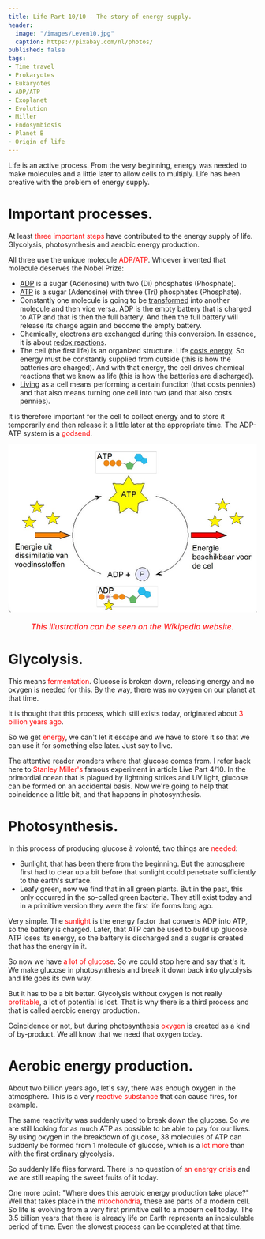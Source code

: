 ```yaml
---
title: Life Part 10/10 - The story of energy supply.
header:
  image: "/images/Leven10.jpg"
  caption: https://pixabay.com/nl/photos/
published: false
tags:
- Time travel
- Prokaryotes
- Eukaryotes
- ADP/ATP
- Exoplanet
- Evolution
- Miller
- Endosymbiosis
- Planet B
- Origin of life
---
```


Life is an active process. From the very beginning, energy was needed to make molecules and a little later to allow cells to multiply. Life has been creative with the problem of energy supply.

# Important processes.

At least <span style="color: red;">three important steps</span> have contributed to the energy supply of life. Glycolysis, photosynthesis and aerobic energy production.

All three use the unique molecule <span style="color: red;">ADP/ATP</span>. Whoever invented that molecule deserves the Nobel Prize:
* <u>ADP</u> is a sugar (Adenosine) with two (Di) phosphates (Phosphate).
* <u>ATP</u> is a sugar (Adenosine) with three (Tri) phosphates (Phosphate).
* Constantly one molecule is going to be <u>transformed</u> into another molecule and then vice versa. ADP is the empty battery that is charged to ATP and that is then the full battery. And then the full battery will release its charge again and become the empty battery.
* Chemically, electrons are exchanged during this conversion. In essence, it is about <u>redox reactions</u>.
* The cell (the first life) is an organized structure. Life <u>costs energy</u>. So energy must be constantly supplied from outside (this is how the batteries are charged). And with that energy, the cell drives chemical reactions that we know as life (this is how the batteries are discharged).
* <u>Living</u> as a cell means performing a certain function (that costs pennies) and that also means turning one cell into two (and that also costs pennies).

It is therefore important for the cell to collect energy and to store it temporarily and then release it a little later at the appropriate time. The ADP-ATP system is a <span style="color: red;">godsend</span>.

<div align="center"><img src="/images/ATP.jpg" alt="" width="" height=""></div>

<p style="text-align: center; font-size: 12pt;"><span style="color: red;"><i>This illustration can be seen on the Wikipedia website.</i></span></p>

# Glycolysis.

This means <span style="color: red;">fermentation</span>. Glucose is broken down, releasing energy and no oxygen is needed for this. By the way, there was no oxygen on our planet at that time.

It is thought that this process, which still exists today, originated about <span style="color: red;">3 billion years ago</span>.

So we get <span style="color: red;">energy</span>, we can't let it escape and we have to store it so that we can use it for something else later. Just say to live.

The attentive reader wonders where that glucose comes from. I refer back here to <span style="color: red;">Stanley Miller's </span> famous experiment in article Live Part 4/10. In the primordial ocean that is plagued by lightning strikes and UV light, glucose can be formed on an accidental basis. Now we're going to help that coincidence a little bit, and that happens in photosynthesis.

# Photosynthesis.

In this process of producing glucose à volonté, two things are <span style="color: red;">needed</span>:
* Sunlight, that has been there from the beginning. But the atmosphere first had to clear up a bit before that sunlight could penetrate sufficiently to the earth's surface.
* Leafy green, now we find that in all green plants. But in the past, this only occurred in the so-called green bacteria. They still exist today and in a primitive version they were the first life forms long ago.

Very simple. The <span style="color: red;">sunlight</span> is the energy factor that converts ADP into ATP, so the battery is charged. Later, that ATP can be used to build up glucose. ATP loses its energy, so the battery is discharged and a sugar is created that has the energy in it.

So now we have <span style="color: red;">a lot of glucose</span>. So we could stop here and say that's it. We make glucose in photosynthesis and break it down back into glycolysis and life goes its own way.

But it has to be a bit better. Glycolysis without oxygen is not really <span style="color: red;">profitable</span>, a lot of potential is lost. That is why there is a third process and that is called aerobic energy production.

Coincidence or not, but during photosynthesis <span style="color: red;">oxygen</span> is created as a kind of by-product. We all know that we need that oxygen today.

# Aerobic energy production.
About two billion years ago, let's say, there was enough oxygen in the atmosphere. This is a very <span style="color: red;">reactive substance</span> that can cause fires, for example.

The same reactivity was suddenly used to break down the glucose. So we are still looking for as much ATP as possible to be able to pay for our lives. By using oxygen in the breakdown of glucose, 38 molecules of ATP can suddenly be formed from 1 molecule of glucose, which is a <span style="color: red;">lot more</span> than with the first ordinary glycolysis.

So suddenly life flies forward. There is no question of <span style="color: red;">an energy crisis</span> and we are still reaping the sweet fruits of it today.

One more point: "Where does this aerobic energy production take place?" Well that takes place in the <span style="color: red;">mitochondria</span>, these are parts of a modern cell. So life is evolving from a very first primitive cell to a modern cell today. The 3.5 billion years that there is already life on Earth represents an incalculable period of time. Even the slowest process can be completed at that time.
